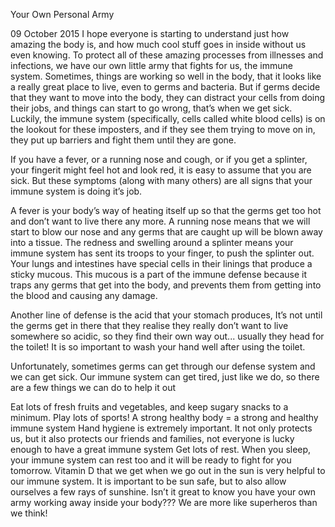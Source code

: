 Your Own Personal Army

09 October 2015
I hope everyone is starting to understand just how amazing the body is, and how much cool stuff goes in inside without us even knowing. To protect all of these amazing processes from illnesses and infections, we have our own little army that fights for us, the immune system.
 Sometimes, things are working so well in the body, that it looks like a really great place to live, even to germs and bacteria. But if germs decide that they want to move into the body, they can distract your cells from doing their jobs, and things can start to go wrong, that’s when we get sick.
Luckily, the immune system (specifically, cells called white blood cells) is on the lookout for these imposters, and if they see them trying to move on in, they put up barriers and fight them until they are gone.

If you have a fever, or a running nose and cough, or if you get a splinter, your fingerit might feel hot and look red, it is easy to assume that you are sick. But these symptoms (along with many others) are all signs that your immune system is doing it’s job.

A fever is your body’s way of heating itself up so that the germs get too hot and don’t want to live there any more.
A running nose means that we will start to blow our nose and any germs that are caught up will be blown away into a tissue.
The redness and swelling around a splinter means your immune system has sent its troops to your finger, to push the splinter out.
Your lungs and intestines have special cells in their linings that produce a sticky mucous. This mucous is a part of the immune defense because it traps any germs that get into the body, and prevents them from getting into the blood and causing any damage.

Another line of defense is the acid that your stomach produces, It’s not until the germs get in there that they realise they really don’t want to live somewhere so acidic, so they find their own way out... usually they head for the toilet! It is so important to wash your hand well after using the toilet.

Unfortunately, sometimes germs can get through our defense system and we can get sick. Our immune system can get tired, just like we do, so there are a few things we can do to help it out

Eat lots of fresh fruits and vegetables, and keep sugary snacks to a minimum.
Play lots of sports! A strong healthy body = a strong and healthy immune system
Hand hygiene is extremely important. It not only protects us, but it also protects our friends and families, not everyone is lucky enough to have a great immune system
Get lots of rest. When you sleep, your immune system can rest too and it will be ready to fight for you tomorrow.
Vitamin D that we get when we go out in the sun is very helpful to our immune system. It is important to be sun safe, but to also allow ourselves a few rays of sunshine.
Isn’t it great to know you have your own army working away inside your body??? We are more like superheros than we think!
